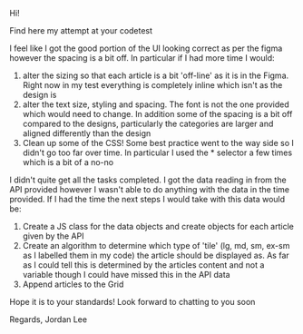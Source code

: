 Hi!

Find here my attempt at your codetest

I feel like I got the good portion of the UI looking correct as per the figma however the spacing is a bit off. In particular if I had more time I would:
1. alter the sizing so that each article is a bit 'off-line' as it is in the Figma. Right now in my test everything is completely inline which isn't as the design is
2. alter the text size, styling and spacing. The font is not the one provided which would need to change. In addition some of the spacing is a bit off compared to the designs, particularly the categories are larger and aligned differently than the design
3. Clean up some of the CSS! Some best practice went to the way side so I didn't go too far over time. In particular I used the * selector a few times which is a bit of a no-no

I didn't quite get all the tasks completed. I got the data reading in from the API provided however I wasn't able to do anything with the data in the time provided. If I had the time the next steps I would take with this data would be:
1. Create a JS class for the data objects and create objects for each article given by the API
2. Create an algorithm to determine which type of 'tile' (lg, md, sm, ex-sm as I labelled them in my code) the article should be displayed as. As far as I could tell this is determined by the articles content and not a variable though I could have missed this in the API data
3. Append articles to the Grid

Hope it is to your standards! Look forward to chatting to you soon

Regards,
Jordan Lee
